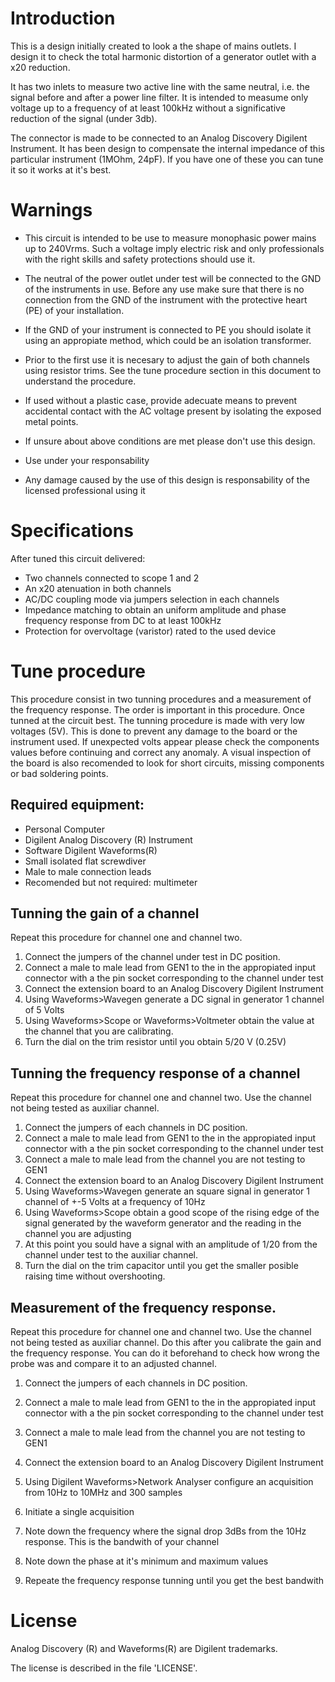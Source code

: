 # Introduction

This is a design initially created to look a the shape of mains outlets. I design it to check the total harmonic distortion of a generator outlet with a x20 reduction.

It has two inlets to measure two active line with the same neutral, i.e. the signal before and after a power line filter. It is intended to measume only voltage up to a frequency of at least 100kHz without a significative reduction of the signal (under 3db).

The connector is made to be connected to an Analog Discovery Digilent Instrument. It has been design to compensate the internal impedance of this particular instrument (1MOhm, 24pF). If you have one of these you can tune it so it works at it's best.


# Warnings

* This circuit is intended to be use to measure monophasic power mains up to 240Vrms. Such a voltage imply electric risk and only professionals with the right skills and safety protections should use it.

* The neutral of the power outlet under test will be connected to the GND of the instruments in use. Before any use make sure that there is no connection from the GND of the instrument with the protective heart (PE) of your installation.

* If the GND of your instrument is connected to PE you should isolate it using an appropiate method, which could be an isolation transformer.

* Prior to the first use it is necesary to adjust the gain of both channels using resistor trims. See the tune procedure section in this document to understand the procedure.

* If used without a plastic case, provide adecuate means to prevent accidental contact with the AC voltage present by isolating the exposed metal points.

* If unsure about above conditions are met please don't use this design.

* Use under your responsability

* Any damage caused by the use of this design is responsability of the licensed professional using it

# Specifications

After tuned this circuit delivered:
* Two channels connected to scope 1 and 2
* An x20 atenuation in both channels
* AC/DC coupling mode via jumpers selection in each channels
* Impedance matching to obtain an  uniform amplitude and phase frequency response from DC to at least 100kHz
* Protection for overvoltage (varistor) rated to the used device


# Tune procedure

This procedure consist in two tunning procedures and a measurement of the frequency response. The order is important in this procedure. Once tunned at the circuit best. The tunning procedure is made with very low voltages (5V). This is done to prevent any damage to the board or the instrument used. If unexpected volts appear please check the components values before continuing and correct any anomaly. A visual inspection of the board is also recomended to look for short circuits, missing components or bad soldering points.

## Required equipment:
* Personal Computer
* Digilent Analog Discovery (R) Instrument
* Software Digilent Waveforms(R)
* Small isolated flat screwdiver
* Male to male connection leads
* Recomended but not required: multimeter


## Tunning the gain of a channel

Repeat this procedure for channel one and channel two.

1. Connect the jumpers of the channel under test in DC position.
2. Connect a male to male lead from GEN1 to the  in the appropiated input connector with a the pin socket corresponding to the channel under test
3. Connect the extension board to an Analog Discovery Digilent Instrument
4. Using Waveforms>Wavegen generate a DC signal in generator 1 channel of 5 Volts
5. Using Waveforms>Scope or Waveforms>Voltmeter obtain the value at the channel that you are calibrating.
6. Turn the dial on the trim resistor until you obtain 5/20 V (0.25V)

## Tunning the frequency response of a channel

Repeat this procedure for channel one and channel two. Use the channel not being tested as auxiliar channel.

1. Connect the jumpers of each channels in DC position.
2. Connect a male to male lead from GEN1 to the  in the appropiated input connector with a the pin socket corresponding to the channel under test
3. Connect a male to male lead from the channel you are not testing to GEN1
4. Connect the extension board to an Analog Discovery Digilent Instrument
5. Using Waveforms>Wavegen generate an square signal in generator 1 channel of +-5 Volts at a frequency of 10Hz
6. Using Waveforms>Scope obtain a good scope of the rising edge of the signal generated by the waveform generator and the reading in the channel you are adjusting
7. At this point you sould have a signal with an amplitude of 1/20 from the channel under test to the auxiliar channel.
7. Turn the dial on the trim capacitor until you get the smaller posible raising time without overshooting.


## Measurement of the frequency response.

Repeat this procedure for channel one and channel two. Use the channel not being tested as auxiliar channel. Do this after you calibrate the gain and the frequency response. You can do it beforehand to check how wrong the probe was and compare it to an adjusted channel.

1. Connect the jumpers of each channels in DC position.
2. Connect a male to male lead from GEN1 to the  in the appropiated input connector with a the pin socket corresponding to the channel under test
3. Connect a male to male lead from the channel you are not testing to GEN1
4. Connect the extension board to an Analog Discovery Digilent Instrument

5. Using Digilent Waveforms>Network Analyser configure an acquisition from 10Hz to 10MHz and 300 samples

6. Initiate a single acquisition

7. Note down the frequency where the signal drop 3dBs from the 10Hz response. This is the bandwith of your channel

8. Note down the phase at it's minimum and maximum values

9. Repeate the frequency response tunning until you get the best bandwith


# License

Analog Discovery (R) and Waveforms(R) are Digilent trademarks.

The license is described in the file 'LICENSE'.

